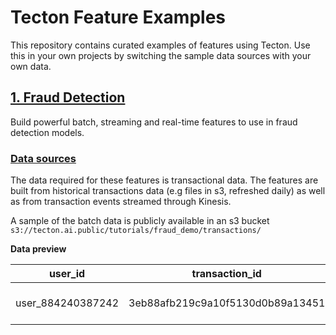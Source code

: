 # Tecton Feature Examples

This repository contains curated examples of features using Tecton. Use this in your own projects by switching the sample data sources with your own data. 

## [1. Fraud Detection](Fraud)

Build powerful batch, streaming and real-time features to use in fraud detection models.

### [Data sources](Fraud/data_sources.py)

The data required for these features is transactional data. The features are built from historical transactions data (e.g files in s3, refreshed daily) as well as from transaction events streamed through Kinesis.

A sample of the batch data is publicly available in an s3 bucket `s3://tecton.ai.public/tutorials/fraud_demo/transactions/`

**Data preview**

| user_id           | transaction_id                   | category      |   amt |   is_fraud | merchant                           |   merch_lat |   merch_long | timestamp           |
|------------------|---------------------------------|--------------|------|-----------|-----------------------------------|------------|-------------|--------------------|
| user_884240387242 | 3eb88afb219c9a10f5130d0b89a13451 | gas_transport | 68.23 |          0 | fraud_Kutch, Hermiston and Farrell |       42.71 |     -78.3386 | 2023-06-20 102641 |